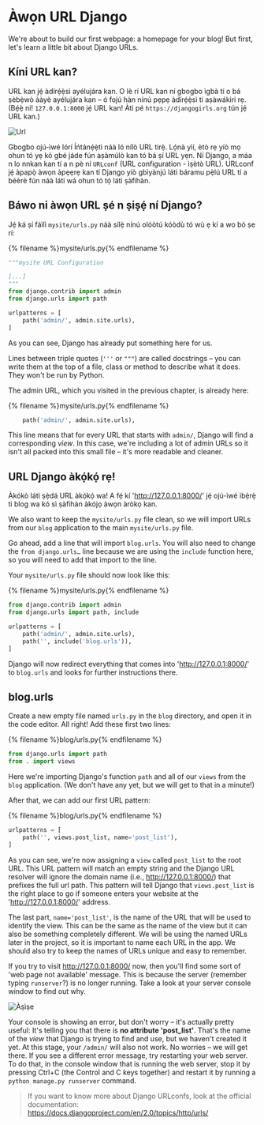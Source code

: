 # Àwọn URL Django

We're about to build our first webpage: a homepage for your blog! But first, let's learn a little bit about Django URLs.

## Kíni URL kan?

URL kan jẹ́ àdírẹ́ẹ̀sì ayélujára kan. O lè rí URL kan ní gbogbo ìgbà tí o bá ṣèbẹ̀wò ààyè ayélujára kan – ó fojú hàn nínú pẹpẹ àdírẹ́ẹ̀sì ti aṣàwákiri rẹ. (Bẹ́ẹ̀ ni! `127.0.0.1:8000` jẹ́ URL kan! Àti pé `https://djangogirls.org` tún jẹ́ URL kan.)

![Url](images/url.png)

Gbogbo ojú-ìwé lórí Íńtánẹ́ẹ̀tì náà ló nílò URL tirẹ̀. Lọ́nà yìí, ètò rẹ yíò mọ ohun tó yẹ kó gbé jáde fún aṣàmúlò kan tó bá ṣí URL yẹn. Ní Django, a máa n lo nnkan kan tí a n pè ní `URLconf` (URL configuration - ìṣètò URL). URLconf jẹ́ àpapọ̀ àwọn àpẹẹrẹ kan tí Django yíò gbìyànjú láti báramu pẹ̀lú URL tí a béèrè fún náà láti wá ohun tó tọ́ láti ṣàfihàn.

## Báwo ni àwọn URL ṣé n ṣiṣẹ́ ní Django?

Jẹ́ ká ṣí fáìlì `mysite/urls.py` náà sílẹ̀ nínú olóòtú kóòdù tó wù ẹ kí a wo bó ṣe rí:

{% filename %}mysite/urls.py{% endfilename %}

```python
"""mysite URL Configuration

[...]
"""
from django.contrib import admin
from django.urls import path

urlpatterns = [
    path('admin/', admin.site.urls),
]
```

As you can see, Django has already put something here for us.

Lines between triple quotes (`'''` or `"""`) are called docstrings – you can write them at the top of a file, class or method to describe what it does. They won't be run by Python.

The admin URL, which you visited in the previous chapter, is already here:

{% filename %}mysite/urls.py{% endfilename %}

```python
    path('admin/', admin.site.urls),
```

This line means that for every URL that starts with `admin/`, Django will find a corresponding *view*. In this case, we're including a lot of admin URLs so it isn't all packed into this small file – it's more readable and cleaner.

## URL Django àkọ́kọ́ rẹ!

Àkókò láti ṣẹ̀dá URL àkọ́kọ́ wa! A fẹ́ kí 'http://127.0.0.1:8000/' jẹ́ ojú-ìwé ìbẹ̀rẹ̀ ti blog wa kó sì ṣàfihàn àkójọ àwọn àròkọ kan.

We also want to keep the `mysite/urls.py` file clean, so we will import URLs from our `blog` application to the main `mysite/urls.py` file.

Go ahead, add a line that will import `blog.urls`. You will also need to change the `from django.urls…` line because we are using the `include` function here, so you will need to add that import to the line.

Your `mysite/urls.py` file should now look like this:

{% filename %}mysite/urls.py{% endfilename %}

```python
from django.contrib import admin
from django.urls import path, include

urlpatterns = [
    path('admin/', admin.site.urls),
    path('', include('blog.urls')),
]
```

Django will now redirect everything that comes into 'http://127.0.0.1:8000/' to `blog.urls` and looks for further instructions there.

## blog.urls

Create a new empty file named `urls.py` in the `blog` directory, and open it in the code editor. All right! Add these first two lines:

{% filename %}blog/urls.py{% endfilename %}

```python
from django.urls import path
from . import views
```

Here we're importing Django's function `path` and all of our `views` from the `blog` application. (We don't have any yet, but we will get to that in a minute!)

After that, we can add our first URL pattern:

{% filename %}blog/urls.py{% endfilename %}

```python
urlpatterns = [
    path('', views.post_list, name='post_list'),
]
```

As you can see, we're now assigning a `view` called `post_list` to the root URL. This URL pattern will match an empty string and the Django URL resolver will ignore the domain name (i.e., http://127.0.0.1:8000/) that prefixes the full url path. This pattern will tell Django that `views.post_list` is the right place to go if someone enters your website at the 'http://127.0.0.1:8000/' address.

The last part, `name='post_list'`, is the name of the URL that will be used to identify the view. This can be the same as the name of the view but it can also be something completely different. We will be using the named URLs later in the project, so it is important to name each URL in the app. We should also try to keep the names of URLs unique and easy to remember.

If you try to visit http://127.0.0.1:8000/ now, then you'll find some sort of 'web page not available' message. This is because the server (remember typing `runserver`?) is no longer running. Take a look at your server console window to find out why.

![Àṣìṣe](images/error1.png)

Your console is showing an error, but don't worry – it's actually pretty useful: It's telling you that there is **no attribute 'post_list'**. That's the name of the *view* that Django is trying to find and use, but we haven't created it yet. At this stage, your `/admin/` will also not work. No worries – we will get there. If you see a different error message, try restarting your web server. To do that, in the console window that is running the web server, stop it by pressing Ctrl+C (the Control and C keys together) and restart it by running a `python manage.py runserver` command.

> If you want to know more about Django URLconfs, look at the official documentation: https://docs.djangoproject.com/en/2.0/topics/http/urls/